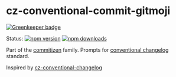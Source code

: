 # cz-conventional-commit-gitmoji

[![Greenkeeper badge](https://badges.greenkeeper.io/NathanAlcantara/cz-conventional-commit-gitmoji.svg)](https://greenkeeper.io/)

Status:
[![npm version](https://img.shields.io/npm/v/cz-conventional-commit-gitmoji.svg?style=flat-square)](https://www.npmjs.org/package/cz-conventional-commit-gitmoji)
[![npm downloads](https://img.shields.io/npm/dm/cz-conventional-commit-gitmoji.svg?style=flat-square)](http://npm-stat.com/charts.html?package=cz-conventional-commit-gitmoji&from=2015-08-01)

Part of the [commitizen](https://github.com/commitizen/cz-cli) family. Prompts for [conventional changelog](https://github.com/conventional-changelog/conventional-changelog) standard.

Inspired by [cz-conventional-changelog](https://github.com/commitizen/cz-conventional-changelog)
